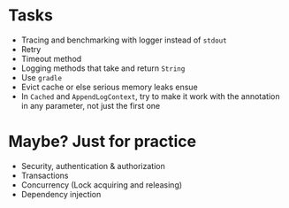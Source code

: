 # Tasks
* Tracing and benchmarking with logger instead of `stdout`
* Retry
* Timeout method
* Logging methods that take and return `String`
* Use `gradle`
* Evict cache or else serious memory leaks ensue
* In `Cached` and `AppendLogContext`, try to make it work with the annotation in any parameter, not just the first one

# Maybe? Just for practice
* Security, authentication & authorization
* Transactions
* Concurrency (Lock acquiring and releasing)
* Dependency injection
